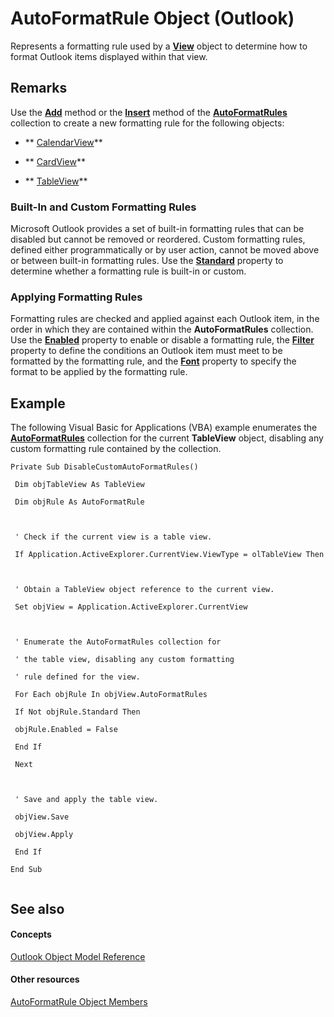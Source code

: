 
# AutoFormatRule Object (Outlook)

Represents a formatting rule used by a  **[View](41c8d149-9912-1685-4c8b-3c849cc6f1ed.md)** object to determine how to format Outlook items displayed within that view.


## Remarks

Use the  **[Add](23edea51-416a-22f3-f62e-61f69de5a753.md)** method or the **[Insert](fb2f4c41-b4f7-fa70-3f44-ee6b818a46ee.md)** method of the **[AutoFormatRules](74514b71-964c-f17b-4df6-e1a5c5ed2b52.md)** collection to create a new formatting rule for the following objects:


-  ** [CalendarView](37e078b9-9fc6-5894-b043-06d7257666a8.md)**
    
-  ** [CardView](cdac229b-f2b6-9ecb-e1a7-b53509426570.md)**
    
-  ** [TableView](026e27f8-1655-060d-e8cc-87eaaf4f1510.md)**
    

### Built-In and Custom Formatting Rules

Microsoft Outlook provides a set of built-in formatting rules that can be disabled but cannot be removed or reordered. Custom formatting rules, defined either programmatically or by user action, cannot be moved above or between built-in formatting rules. Use the  **[Standard](11ba1f61-132a-11ba-529e-b38f7cb6ec57.md)** property to determine whether a formatting rule is built-in or custom.


### Applying Formatting Rules

Formatting rules are checked and applied against each Outlook item, in the order in which they are contained within the  **AutoFormatRules** collection. Use the **[Enabled](b3a99916-83b8-68b8-5541-e4db7d0c9bb1.md)** property to enable or disable a formatting rule, the **[Filter](9ae874ba-8d40-ac5d-42e3-8082d790ab3e.md)** property to define the conditions an Outlook item must meet to be formatted by the formatting rule, and the **[Font](25cd0b69-fb9d-5e48-a14d-686037490839.md)** property to specify the format to be applied by the formatting rule.


## Example

The following Visual Basic for Applications (VBA) example enumerates the  **[AutoFormatRules](9f5dbae6-a9a4-2ff7-087b-906e9bdc2da0.md)** collection for the current **TableView** object, disabling any custom formatting rule contained by the collection.


```
Private Sub DisableCustomAutoFormatRules() 
 
 Dim objTableView As TableView 
 
 Dim objRule As AutoFormatRule 
 
 
 
 ' Check if the current view is a table view. 
 
 If Application.ActiveExplorer.CurrentView.ViewType = olTableView Then 
 
 
 
 ' Obtain a TableView object reference to the current view. 
 
 Set objView = Application.ActiveExplorer.CurrentView 
 
 
 
 ' Enumerate the AutoFormatRules collection for 
 
 ' the table view, disabling any custom formatting 
 
 ' rule defined for the view. 
 
 For Each objRule In objView.AutoFormatRules 
 
 If Not objRule.Standard Then 
 
 objRule.Enabled = False 
 
 End If 
 
 Next 
 
 
 
 ' Save and apply the table view. 
 
 objView.Save 
 
 objView.Apply 
 
 End If 
 
End Sub 
 

```


## See also


#### Concepts


 [Outlook Object Model Reference](73221b13-d8d8-99b8-3394-b95dbbfd5ddc.md)
#### Other resources


 [AutoFormatRule Object Members](753ada2b-f807-2085-e552-aed0b7cb4fc8.md)
